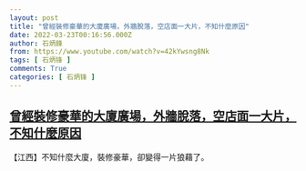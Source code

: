```yaml
---
layout: post
title: "曾經裝修豪華的大廈廣場，外牆脫落，空店面一大片，不知什麼原因"
date: 2022-03-23T00:16:56.000Z
author: 石炳鋒
from: https://www.youtube.com/watch?v=42kYwsng8Nk
tags: [ 石炳锋 ]
comments: True
categories: [ 石炳锋 ]
---
```

<!--1647994616000-->
[曾經裝修豪華的大廈廣場，外牆脫落，空店面一大片，不知什麼原因](https://www.youtube.com/watch?v=42kYwsng8Nk)
------

<div>
【江西】不知什麼大廈，裝修豪華，卻變得一片狼藉了。
</div>
